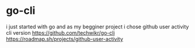 # go-cli
i just started with go and as my begginer project i chose github user activity cli version 
https://github.com/techwikr/go-cli
https://roadmap.sh/projects/github-user-activity
